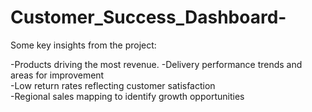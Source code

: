 # Customer_Success_Dashboard-
Some key insights from the project: 

-Products driving the most revenue.
-Delivery performance trends and areas for improvement  
-Low return rates reflecting customer satisfaction  
-Regional sales mapping to identify growth opportunities
